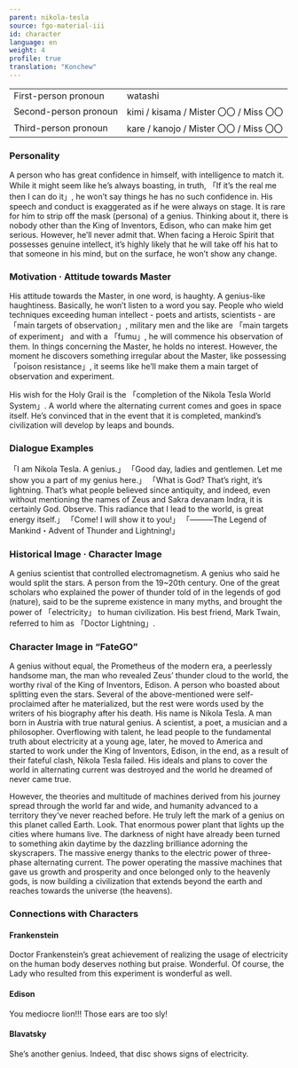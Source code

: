 ```yaml
---
parent: nikola-tesla
source: fgo-material-iii
id: character
language: en
weight: 4
profile: true
translation: "Konchew"
---
```


<table>
  <tr><td>First-person pronoun</td><td>watashi</td></tr>
  <tr><td>Second-person pronoun</td><td>kimi / kisama / Mister 〇〇 / Miss 〇〇</td></tr>
  <tr><td>Third-person pronoun</td><td>kare / kanojo / Mister 〇〇 / Miss 〇〇</td></tr>
</table>

### Personality

A person who has great confidence in himself​, with intelligence to match it.
While it might seem like he’s always boasting, in truth, 「If it’s the real me then I can do it」, he won’t say things he has no such confidence in.
His speech and conduct is exaggerated as if he were always on stage.
It is rare for him to strip off the mask (persona) of a genius.
Thinking about it, there is nobody other than the King of Inventors, Edison, who can make him get serious. However, he’ll never admit that. When facing a Heroic Spirit that possesses genuine intellect, it’s highly likely that he will take off his hat to that someone in his mind, but on the surface, he won’t show any change.

### Motivation · Attitude towards Master

His attitude towards the Master, in one word, is haughty. A genius-like haughtiness. Basically, he won’t listen to a word you say.
People who wield techniques exceeding human intellect - poets and artists, scientists - are 「main targets of observation」, military men and the like are 「main targets of experiment」 and with a 「fumu」, he will commence his observation of them. In things concerning the Master, he holds no interest.
However, the moment he discovers something irregular about the Master, like possessing 「poison resistance」, it seems like he’ll make them a main target of observation and experiment.

His wish for the Holy Grail is the 「completion of the Nikola Tesla World System」.
A world where the alternating current comes and goes in space itself.
He’s convinced that in the event that it is completed, mankind’s civilization will develop by leaps and bounds.

### Dialogue Examples

「I am Nikola Tesla. A genius.」
「Good day, ladies and gentlemen. Let me show you a part of my genius here.」
「What is God? That’s right, it’s lightning. That’s what people believed since antiquity, and indeed, even without mentioning the names of Zeus and Sakra devanam Indra, it is certainly God. Observe. This radiance that I lead to the world, is great energy itself.」
「Come! I will show it to you!」
「―――The Legend of Mankind・Advent of Thunder and Lightning!」

### Historical Image · Character Image

A genius scientist that controlled electromagnetism. A genius who said he would split the stars.
A person from the 19~20th century.
One of the great scholars who explained the power of thunder told of in the legends of god (nature), said to be the supreme existence in many myths, and brought the power of 「electricity」 to human civilization.
His best friend, Mark Twain, referred to him as 「Doctor Lightning」.

### Character Image in “FateGO”

A genius without equal, the Prometheus of the modern era, a peerlessly handsome man, the man who revealed Zeus’ thunder cloud to the world, the worthy rival of the King of Inventors, Edison.
A person who boasted about splitting even the stars.
Several of the above-mentioned were self-proclaimed after he materialized, but the rest were words used by the writers of his biography after his death.
His name is Nikola Tesla.
A man born in Austria with true natural genius.
A scientist, a poet, a musician and a philosopher.
Overflowing with talent, he lead people to the fundamental truth about electricity at a young age, later, he moved to America and started to work under the King of Inventors, Edison, in the end, as a result of their fateful clash, Nikola Tesla failed.
His ideals and plans to cover the world in alternating current was destroyed and the world he dreamed of never came true.

However, the theories and multitude of machines derived from his journey spread through the world far and wide, and humanity advanced to a territory they’ve never reached before.
He truly left the mark of a genius on this planet called Earth.
Look.
That enormous power plant that lights up the cities where humans live.
The darkness of night have already been turned to something akin daytime by the dazzling brilliance adorning the skyscrapers.
The massive energy thanks to the electric power of three-phase alternating current​.
The power operating the massive machines that gave us growth and prosperity and once belonged only to the heavenly gods, is now building a civilization that extends beyond the earth and reaches towards the universe (the heavens).

### Connections with Characters

#### Frankenstein

Doctor Frankenstein’s great achievement of realizing the usage of electricity on the human body deserves nothing but praise. Wonderful. Of course, the Lady who resulted from this experiment is wonderful as well.

#### Edison

You mediocre lion!!! Those ears are too sly!

#### Blavatsky

She’s another genius. Indeed, that disc shows signs of electricity.
